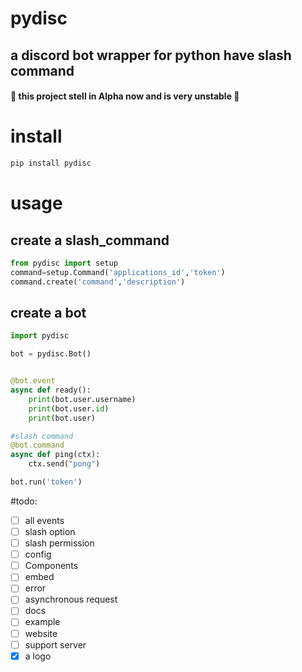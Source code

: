 # pydisc

## a discord bot wrapper for python have slash command

#### 🚧 this project stell in Alpha now and is very unstable 🚧

# install

```bash
pip install pydisc
```

# usage

## create a slash_command

```python
from pydisc import setup
command=setup.Command('applications_id','token')
command.create('command','description')
```

## create a bot

```python
import pydisc

bot = pydisc.Bot()


@bot.event
async def ready():
    print(bot.user.username)
    print(bot.user.id)
    print(bot.user)

#slash command
@bot.command
async def ping(ctx):
    ctx.send("pong")

bot.run('token')
```

#todo:

- [ ] all events
- [ ] slash option
- [ ] slash permission
- [ ] config
- [ ] Components
- [ ] embed
- [ ] error
- [ ] asynchronous request
- [ ] docs
- [ ] example
- [ ] website
- [ ] support server
- [x] a logo
